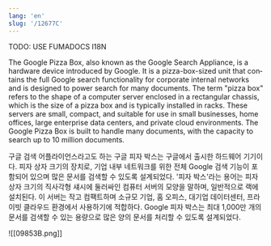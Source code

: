 ```yaml
---
lang: 'en'
slug: '/12677C'
---
```



TODO: USE FUMADOCS I18N

<div lang='en-US'>

The Google Pizza Box, also known as the Google Search Appliance, is a hardware device introduced by Google. It is a pizza-box-sized unit that contains the full Google search functionality for corporate internal networks and is designed to power search for many documents. The term "pizza box" refers to the shape of a computer server enclosed in a rectangular chassis, which is the size of a pizza box and is typically installed in racks. These servers are small, compact, and suitable for use in small businesses, home offices, large enterprise data centers, and private cloud environments. The Google Pizza Box is built to handle many documents, with the capacity to search up to 10 million documents.

</div>


<div lang='ko-KR'>

구글 검색 어플라이언스라고도 하는 구글 피자 박스는 구글에서 출시한 하드웨어 기기이다. 피자 상자 크기의 장치로, 기업 내부 네트워크를 위한 전체 Google 검색 기능이 포함되어 있으며 많은 문서를 검색할 수 있도록 설계되었다. '피자 박스'라는 용어는 피자 상자 크기의 직사각형 섀시에 둘러싸인 컴퓨터 서버의 모양을 말하며, 일반적으로 랙에 설치된다. 이 서버는 작고 컴팩트하며 소규모 기업, 홈 오피스, 대기업 데이터센터, 프라이빗 클라우드 환경에서 사용하기에 적합하다. Google 피자 박스는 최대 1,000만 개의 문서를 검색할 수 있는 용량으로 많은 양의 문서를 처리할 수 있도록 설계되었다.

</div>


![[09853B.png]]
